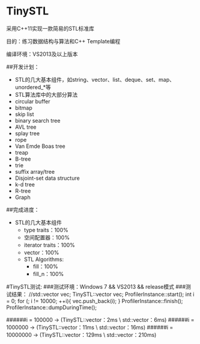 TinySTL
=======
采用C++11实现一款简易的STL标准库

目的：练习数据结构与算法和C++ Template编程

编译环境：VS2013及以上版本

##开发计划：
  * STL的几大基本组件，如string、vector、list、deque、set、map、unordered_\*等
  * STL算法库中的大部分算法
  * circular buffer
  * bitmap
  * skip list
  * binary search tree
  * AVL tree
  * splay tree
  * rope
  * Van Emde Boas tree
  * treap
  * B-tree
  * trie
  * suffix array/tree
  * Disjoint-set data structure
  * k-d tree
  * R-tree
  * Graph

##完成进度：
* STL的几大基本组件
    * type traits：100%  
    * 空间配置器：100%
    * iterator traits：100%
    * vector：100%
    * STL Algorithms:  
        * fill：100% 
        * fill_n：100%    

#TinySTL测试:
###测试环境：Windows 7 && VS2013 && release模式
###测试结果：
    //std::vector<int> vec;
    TinySTL::vector<int> vec;
	   ProfilerInstance::start();
	   int i = 0;
	   for (; i != 10000; ++i){
		   vec.push_back(i);
	   }
	   ProfilerInstance::finish();
	   ProfilerInstance::dumpDuringTime();
    
######i = 100000 -> (TinySTL::vector<int>：2ms \\ std::vector<int>：6ms)
######i = 1000000 -> (TinySTL::vector<int>：11ms \\ std::vector<int>：16ms)
######i = 10000000 -> (TinySTL::vector<int>：129ms \\ std::vector<int>：210ms)


